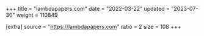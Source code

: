 +++
title = "lambdapapers.com"
date = "2022-03-22"
updated = "2023-07-30"
weight = 110849

[extra]
source = "https://lambdapapers.com"
ratio = 2
size = 108
+++
